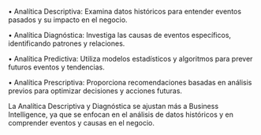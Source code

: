 • Analítica Descriptiva: Examina datos históricos para entender eventos pasados y su impacto en el negocio.


• Analítica Diagnóstica: Investiga las causas de eventos específicos, identificando patrones y relaciones.


• Analítica Predictiva: Utiliza modelos estadísticos y algoritmos para prever futuros eventos y tendencias.


• Analítica Prescriptiva: Proporciona recomendaciones basadas en análisis previos para optimizar decisiones y acciones futuras.

La Analítica Descriptiva y Diagnóstica se ajustan más a Business Intelligence, ya que se enfocan en el análisis de datos históricos y en comprender eventos y causas en el negocio.